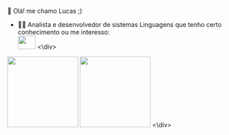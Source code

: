 
👋 Olá! me chamo Lucas ;)
- 👨‍💻 Analista e desenvolvedor de sistemas
      Linguagens que tenho certo conhecimento ou me interesso:
            <div> 
                  <img height="30" width="40" src="https://cdn.jsdelivr.net/gh/devicons/devicon/icons/java/java-original-wordmark.svg" />
             <\div>
<div>
      <img height="160em" src="https://github-readme-stats.vercel.app/api?username=LCS-Simoes&show_icons=true&theme=tokyonight"/>
      <img height="160em" src="https://github-readme-stats.vercel.app/api/top-langs/?username=LCS-Simoes&theme=tokyonight"/>
<\div>
 
